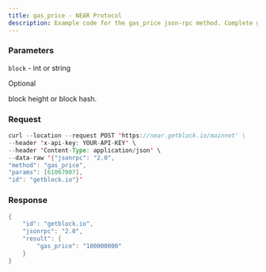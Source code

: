 ```yaml
---
title: gas_price - NEAR Protocol
description: Example code for the gas_price json-rpc method. Сomplete guide on how to use gas_price json-rpc in GetBlock.io Web3 documentation.
---
```


### Parameters


`block` - int or string

Optional

block height or block hash.

### Request

``` java
curl --location --request POST 'https://near.getblock.io/mainnet' \ 
--header 'x-api-key: YOUR-API-KEY' \ 
--header 'Content-Type: application/json' \ 
--data-raw '{"jsonrpc": "2.0",
"method": "gas_price",
"params": [61067007],
"id": "getblock.io"}'
```

###  Response

``` java
{
    "id": "getblock.io",
    "jsonrpc": "2.0",
    "result": {
        "gas_price": "100000000"
    }
}
```

